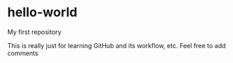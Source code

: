 # hello-world
My first repository

This is really just for learning GitHub and its workflow, etc.
Feel free to add comments
